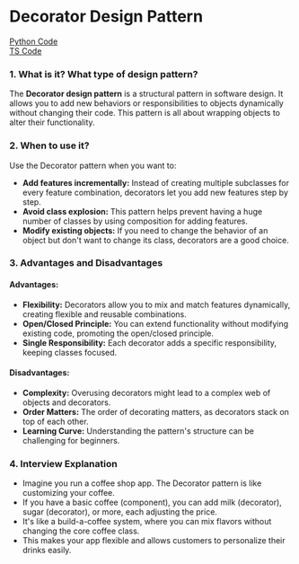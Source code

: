 # Decorator Design Pattern

[Python Code](https://github.com/Princeyadav05/low-level-system-design/blob/main/Design%20Patterns/Decorator%20Pattern/decorator.py) \
[TS Code](https://github.com/Princeyadav05/low-level-system-design/blob/main/Design%20Patterns/Decorator%20Pattern/decorator.ts)

### 1. What is it? What type of design pattern?

The **Decorator design pattern** is a structural pattern in software design. It allows you to add new behaviors or responsibilities to objects dynamically without changing their code. This pattern is all about wrapping objects to alter their functionality.

### 2. When to use it?

Use the Decorator pattern when you want to:

- **Add features incrementally:** Instead of creating multiple subclasses for every feature combination, decorators let you add new features step by step.
- **Avoid class explosion:** This pattern helps prevent having a huge number of classes by using composition for adding features.
- **Modify existing objects:** If you need to change the behavior of an object but don't want to change its class, decorators are a good choice.

### 3. Advantages and Disadvantages

#### Advantages:
- **Flexibility:** Decorators allow you to mix and match features dynamically, creating flexible and reusable combinations.
- **Open/Closed Principle:** You can extend functionality without modifying existing code, promoting the open/closed principle.
- **Single Responsibility:** Each decorator adds a specific responsibility, keeping classes focused.

#### Disadvantages:
- **Complexity:** Overusing decorators might lead to a complex web of objects and decorators.
- **Order Matters:** The order of decorating matters, as decorators stack on top of each other.
- **Learning Curve:** Understanding the pattern's structure can be challenging for beginners.

### 4. Interview Explanation
- Imagine you run a coffee shop app. The Decorator pattern is like customizing your coffee. 
- If you have a basic coffee (component), you can add milk (decorator), sugar (decorator), or more, each adjusting the price. 
- It's like a build-a-coffee system, where you can mix flavors without changing the core coffee class. 
- This makes your app flexible and allows customers to personalize their drinks easily.
